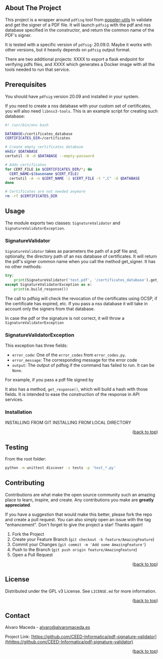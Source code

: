 <a name="readme-top"></a>

## About The Project

This project is a wrapper around `pdfisg` tool from [poppler-utils](https://poppler.freedesktop.org/) to validate and get the signer of a PDF file. It will launch `pdfsig` with the pdf and nss database specified in the constructor, and return the common name of the PDF's signer.

It is tested with a specific version of `pdfsig`: 20.09.0. Maybe it works with other versions, but it heavily depends on `pdfsig` output format.

There are two additional projects: XXXX to export a flask endpoint for verifying pdfs files, and XXXX which generates a Docker image with all the tools needed to run that service.


## Prerequisites

You should have `pdfsig` version 20.09 and installed in your system.

If you need to create a nss database with your custom set of certificates, you will also need `libnss3-tools`. This is an example script for creating such database:

```bash
#! /usr/bin/env bash

DATABASE=/certificates_database
CERTIFICATES_DIR=/certificates

# Create empty certificates database
mkdir $DATABASE
certutil -N -d $DATABASE --empty-password

# Adds certificates
for CERT_FILE in $CERTIFICATES_DIR/*; do
  CERT_NAME=$(basename $CERT_FILE)
  certutil -A -n $CERT_NAME -i $CERT_FILE -t ",C" -d $DATABASE
done

# Certificates are not needed anymore
rm -rf $CERTIFICATES_DIR
```


## Usage

The module exports two classes: `SignatureValidator` and `SignatureValidatorException`.

### SignatureValidator

`SignatureValidator` takes as parameters the path of a pdf file and, optionally, the directory path of an nss database of certificates. It will return the pdf's signer common name when you call the method get_signer. It has no other methods:

```python
try:
    print(SignatureValidator('test.pdf', '/certificates_database').get_signer())
except SignatureValidatorException as e:
    print(e.build_response())
```
The call to pdfsig will check the revocation of the certificates using OCSP, if the certificate has expired, etc. If you pass a nss database it will take in account only the signers from that database.

In case the pdf or the signature is not correct, it will throw a `SignatureValidatorException`

###  SignatureValidatorException

This exception has three fields:
- `error_code`: One of the `error_codes` from `error_codes.py`.
- `error_message`: The corresponding message for the error code
- `output`: The output of pdfsig if the command has failed to run. It can be `None`.

For example, if you pass a pdf file signed by

It also has a method, `get_response()`, which will build a hash with those fields. It is intended to ease the construction of the response in API services.

### Installation

INSTALLING FROM GIT
INSTALLING FROM LOCAL DIRECTORY

<p align="right">(<a href="#readme-top">back to top</a>)</p>

## Testing

From the root folder:
```bash
python -m unittest discover -s tests -p 'test_*.py'
```


<!-- CONTRIBUTING -->
## Contributing

Contributions are what make the open source community such an amazing place to learn, inspire, and create. Any contributions you make are **greatly appreciated**.

If you have a suggestion that would make this better, please fork the repo and create a pull request. You can also simply open an issue with the tag "enhancement".
Don't forget to give the project a star! Thanks again!

1. Fork the Project
2. Create your Feature Branch (`git checkout -b feature/AmazingFeature`)
3. Commit your Changes (`git commit -m 'Add some AmazingFeature'`)
4. Push to the Branch (`git push origin feature/AmazingFeature`)
5. Open a Pull Request

<p align="right">(<a href="#readme-top">back to top</a>)</p>

<!-- LICENSE -->
## License

Distributed under the GPL v3 License. See `LICENSE.md` for more information.

<p align="right">(<a href="#readme-top">back to top</a>)</p>


<!-- CONTACT -->
## Contact

Alvaro Maceda - alvaro@alvaromaceda.es

Project Link: [https://github.com/CEED-Informatica/pdf-signature-validator](hhttps://github.com/CEED-Informatica/pdf-signature-validator)

<p align="right">(<a href="#readme-top">back to top</a>)</p>
